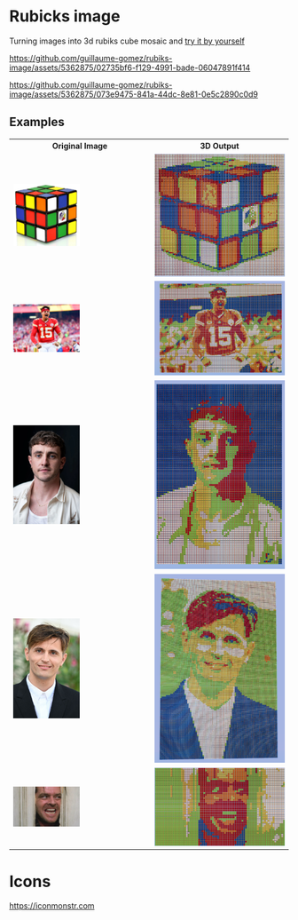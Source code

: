# Rubicks image


Turning images into 3d rubiks cube mosaic and [try it by yourself](https://guillaume-gomez.github.io/rubiks-image/)



https://github.com/guillaume-gomez/rubiks-image/assets/5362875/02735bf6-f129-4991-bade-06047891f414



https://github.com/guillaume-gomez/rubiks-image/assets/5362875/073e9475-841a-44dc-8e81-0e5c2890c0d9




## Examples

<table>
    <tr>
        <th>Original Image</th>
        <th>3D Output</th
    </tr>
    <tr>
        <td>
            <img src="/examples/rubiks-cube.jpg" width="50%"/>
        </td>
        <td>
            <img src="/examples/rubick-cube-3d.png"/>
        </td>
    </tr>
    <tr>
        <td>
            <img src="/examples/mahomes.jpg" width="50%"/>
        </td>
        <td>
            <img src="/examples/mahomes-3d.png"/>
        </td>
    </tr>
    <tr>
        <td>
            <img src="/examples/paul-Mescal.webp" width="50%"/>
        </td>
        <td>
            <img src="/examples/paul-mescal-3d.png"/>
        </td>
    </tr>
    <tr>
        <td>
            <img src="/examples/raphael-quenard.jpeg" width="50%"/>
        </td>
        <td>
            <img src="/examples/raphael-quenard-3d.png"/>
        </td>
    </tr>
        <tr>
        <td>
            <img src="/examples/shining.webp" width="50%"/>
        </td>
        <td>
            <img src="/examples/shining-3d.png"/>
        </td>
    </tr>

    
</table>

# Icons
https://iconmonstr.com
